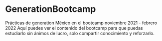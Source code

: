 # GenerationBootcamp
Prácticas de generation México en el bootcamp noviembre  2021 - febrero 2022
Aquí puedes ver el contenido del bootcamp para que puedas estudiarlo sin ánimos de lucro, solo compartir conocimiento y reforzarlo.

